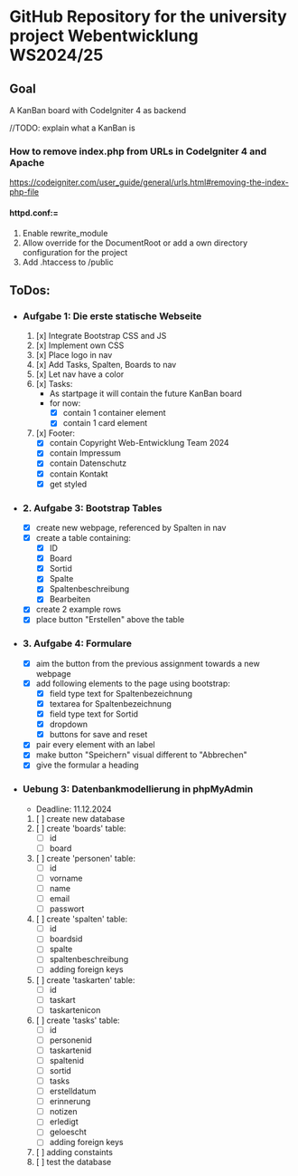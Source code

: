 # GitHub Repository for the university project Webentwicklung WS2024/25
## Goal
A KanBan board with CodeIgniter 4 as backend

//TODO: explain what a KanBan is

### How to remove index.php from URLs in CodeIgniter 4 and Apache
https://codeigniter.com/user_guide/general/urls.html#removing-the-index-php-file
#### httpd.conf:=
1. Enable rewrite_module
2. Allow override for the DocumentRoot or add a own directory configuration for the project
3. Add .htaccess to /public

## ToDos:
- ### Aufgabe 1: Die erste statische Webseite
  1. [x] Integrate Bootstrap CSS and JS
  2. [x] Implement own CSS
  3. [x] Place logo in nav
  4. [x] Add Tasks, Spalten, Boards to nav
  5. [x] Let nav have a color
  6. [x] Tasks:
     - As startpage it will contain the future KanBan board
     - for now:
       - [x] contain 1 container element
       - [x] contain 1 card element
  7. [x] Footer:
     - [x] contain Copyright Web-Entwicklung Team 2024
     - [x] contain Impressum
     - [x] contain Datenschutz
     - [x] contain Kontakt
     - [x] get styled
- ### 2. Aufgabe 3: Bootstrap Tables
  - [x] create new webpage, referenced by Spalten in nav
  - [x] create a table containing:
    - [x] ID
    - [x] Board
    - [x] Sortid
    - [x] Spalte
    - [x] Spaltenbeschreibung
    - [x] Bearbeiten
  - [x] create 2 example rows
  - [x] place button "Erstellen" above the table
- ### 3. Aufgabe 4: Formulare
  - [x] aim the button from the previous assignment towards a new webpage
  - [x] add following elements to the page using bootstrap:
    - [x] field type text for Spaltenbezeichnung
    - [x] textarea for Spaltenbezeichnung
    - [x] field type text for Sortid
    - [x] dropdown
    - [x] buttons for save and reset
  - [x] pair every element with an label
  - [x] make button "Speichern" visual different to "Abbrechen" 
  - [x] give the formular a heading
- ### Uebung 3: Datenbankmodellierung in phpMyAdmin
  - Deadline: 11.12.2024
  1. [ ] create new database
  2. [ ] create 'boards' table:
      - [ ] id
      - [ ] board
  3. [ ] create 'personen' table:
      - [ ] id
      - [ ] vorname
      - [ ] name
      - [ ] email
      - [ ] passwort
  4. [ ] create 'spalten' table:
      - [ ] id
      - [ ] boardsid
      - [ ] spalte
      - [ ] spaltenbeschreibung
      - [ ] adding foreign keys
  5. [ ] create 'taskarten' table:
      - [ ] id
      - [ ] taskart
      - [ ] taskartenicon
  6. [ ] create 'tasks' table:
      - [ ] id
      - [ ] personenid
      - [ ] taskartenid
      - [ ] spaltenid
      - [ ] sortid
      - [ ] tasks
      - [ ] erstelldatum
      - [ ] erinnerung
      - [ ] notizen
      - [ ] erledigt
      - [ ] geloescht
      - [ ] adding foreign keys
  7. [ ] adding constaints
  8. [ ] test the database
